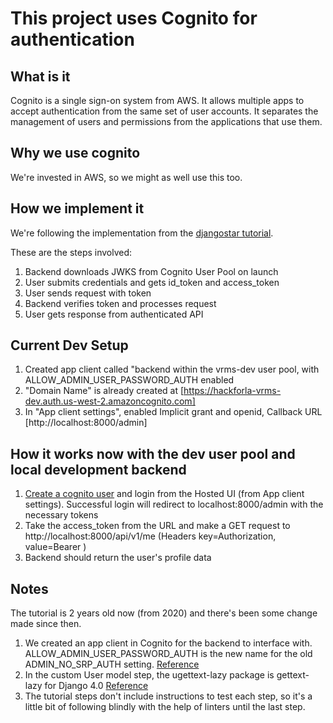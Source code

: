 # This project uses Cognito for authentication

## What is it

Cognito is a single sign-on system from AWS. It allows multiple apps to accept authentication from the same set of user accounts. It separates the management of users and permissions from the applications that use them.

## Why we use cognito

We're invested in AWS, so we might as well use this too.

## How we implement it

We're following the implementation from the [djangostar tutorial](https://djangostars.com/blog/bootstrap-django-app-with-cognito/).

These are the steps involved:

1. Backend downloads JWKS from Cognito User Pool on launch
2. User submits credentials and gets id_token and access_token
3. User sends request with token
4. Backend verifies token and processes request
5. User gets response from authenticated API

## Current Dev Setup

1. Created app client called "backend within the vrms-dev user pool, with ALLOW_ADMIN_USER_PASSWORD_AUTH enabled
2. "Domain Name" is already created at [https://hackforla-vrms-dev.auth.us-west-2.amazoncognito.com]
3. In "App client settings", enabled Implicit grant and openid, Callback URL [http://localhost:8000/admin]

## How it works now with the dev user pool and local development backend

1. [Create a cognito user](https://hackforla-vrms-dev.auth.us-west-2.amazoncognito.com/login?client_id=3e3bi1ct2ks9rcktrde8v60v3u&response_type=token&scope=openid&redirect_uri=http://localhost:8000/admin) and login from the Hosted UI (from App client settings). Successful login will redirect to localhost:8000/admin with the necessary tokens
2. Take the access_token from the URL and make a GET request to http://localhost:8000/api/v1/me (Headers key=Authorization, value=Bearer <token>)
3. Backend should return the user's profile data

## Notes

The tutorial is 2 years old now (from 2020) and there's been some change made since then.

1. We created an app client in Cognito for the backend to interface with. ALLOW_ADMIN_USER_PASSWORD_AUTH is the new name for the old ADMIN_NO_SRP_AUTH setting. [Reference](https://docs.aws.amazon.com/cognito/latest/developerguide/amazon-cognito-user-pools-authentication-flow.html)
2. In the custom User model step, the ugettext-lazy package is gettext-lazy for Django 4.0 [Reference](https://forum.djangoproject.com/t/importerror-cannot-import-name-ugettext-lazy-from-django-utils-translation/10943/3)
3. The tutorial steps don't include instructions to test each step, so it's a little bit of following blindly with the help of linters until the last step.
